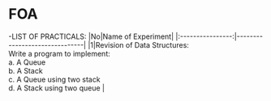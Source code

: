 # FOA

-LIST OF PRACTICALS:
|No|Name of Experiment|
|:----------------:|-------------------------------|
|1|Revision of Data Structures: <br> Write a program to implement: <br> a. A Queue <br> b. A Stack <br> c. A Queue using two stack <br> d. A Stack using two queue |
